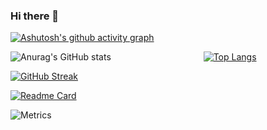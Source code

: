 ### Hi there 👋

[![Ashutosh's github activity graph](https://activity-graph.herokuapp.com/graph?username=it-learning-diary&theme=nord&custom_title=It-learning-diary%20Contribution%20Graph)](https://github.com/ashutosh00710/github-readme-activity-graph)


  
![Anurag's GitHub stats](https://github-readme-stats.vercel.app/api?username=it-learning-diary&show_icons=true&theme=calm) &emsp;&emsp;&emsp;&emsp;&emsp;&emsp;&emsp;&emsp;&emsp;&emsp; [![Top Langs](https://github-readme-stats.vercel.app/api/top-langs/?username=it-learning-diary)](https://github.com/anuraghazra/github-readme-stats)



[![GitHub Streak](http://github-readme-streak-stats.herokuapp.com?user=it-learning-diary&theme=prussian&hide_border=true)](https://git.io/streak-stats)

[![Readme Card](https://github-readme-stats.vercel.app/api/pin/?username=it-learning-diary&repo=github-readme-stats)](https://github.com/anuraghazra/github-readme-stats)


![Metrics](https://metrics.lecoq.io/it-learning-diary?template=classic&config.timezone=Asia%2FShanghai)



<!--
**it-learning-diary/it-learning-diary** is a ✨ _special_ ✨ repository because its `README.md` (this file) appears on your GitHub profile.

Here are some ideas to get you started:

- 🔭 I’m currently working on ...
- 🌱 I’m currently learning ...
- 👯 I’m looking to collaborate on ...
- 🤔 I’m looking for help with ...
- 💬 Ask me about ...
- 📫 How to reach me: ...
- 😄 Pronouns: ...
- ⚡ Fun fact: ...
-->

